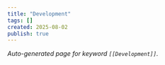 ```yaml
---
title: "Development"
tags: []
created: 2025-08-02
publish: true
---
```


_Auto-generated page for keyword `[[Development]]`._
